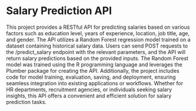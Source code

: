 # Salary Prediction API

This project provides a RESTful API for predicting salaries based on various factors such as education level, years of experience, location, job title, age, and gender. The API utilizes a Random Forest regression model trained on a dataset containing historical salary data. Users can send POST requests to the /predict_salary endpoint with the relevant parameters, and the API will return salary predictions based on the provided inputs. The Random Forest model was trained using the R programming language and leverages the Plumber package for creating the API. Additionally, the project includes code for model training, evaluation, saving, and deployment, ensuring seamless integration into existing applications or workflows. Whether for HR departments, recruitment agencies, or individuals seeking salary insights, this API offers a convenient and efficient solution for salary prediction tasks.
